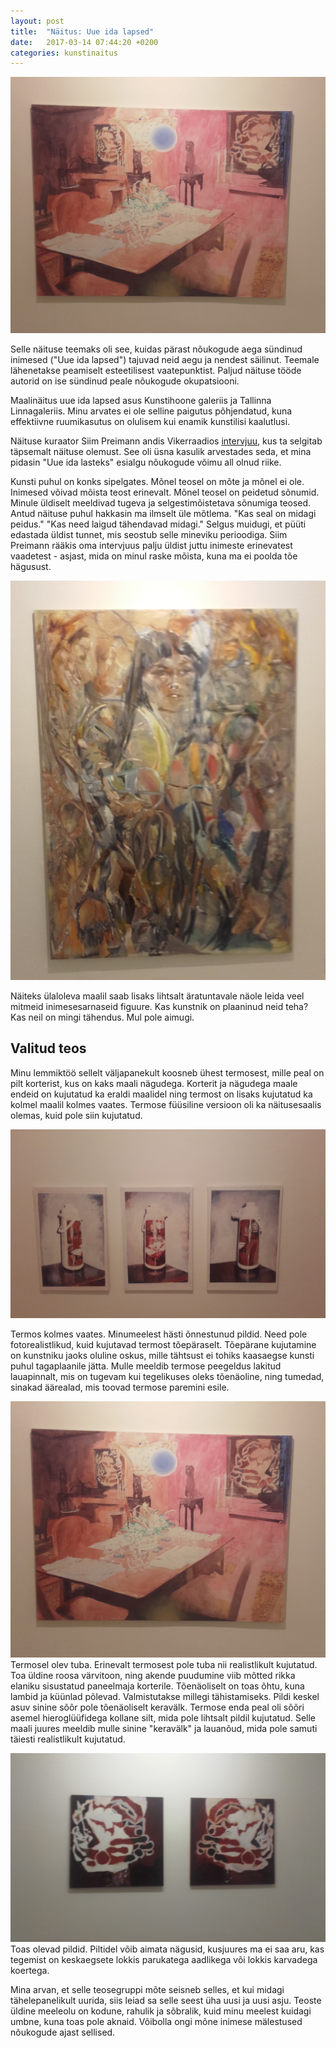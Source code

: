 ```yaml
---
layout: post
title:  "Näitus: Uue ida lapsed"
date:   2017-03-14 07:44:20 +0200
categories: kunstinaitus
---
```


![Sissejuhatav pilt](/images/uue-ida-lapsed/tuba.png)

Selle näituse teemaks oli see, kuidas pärast nõukogude aega sündinud inimesed ("Uue ida lapsed") tajuvad neid aegu ja nendest säilinut. Teemale lähenetakse peamiselt esteetilisest vaatepunktist. Paljud näituse tööde autorid on ise sündinud peale nõukogude okupatsiooni.

Maalinäitus uue ida lapsed asus Kunstihoone galeriis ja Tallinna Linnagaleriis. Minu arvates ei ole selline paigutus põhjendatud, kuna effektiivne ruumikasutus on olulisem kui enamik kunstilisi kaalutlusi.

Näituse kuraator Siim Preimann andis Vikerraadios [intervjuu][intervjuu], kus ta selgitab täpsemalt näituse olemust. See oli üsna kasulik arvestades seda, et mina pidasin "Uue ida lasteks" esialgu nõukogude võimu all olnud riike.

Kunsti puhul on konks sipelgates. Mõnel teosel on mõte ja mõnel ei ole. Inimesed võivad mõista teost erinevalt. Mõnel teosel on peidetud sõnumid. Minule üldiselt meeldivad tugeva ja selgestimõistetava sõnumiga teosed. Antud näituse puhul hakkasin ma ilmselt üle mõtlema. "Kas seal on midagi peidus." "Kas need laigud tähendavad midagi." Selgus muidugi, et püüti edastada üldist tunnet, mis seostub selle mineviku perioodiga. Siim Preimann rääkis oma intervjuus palju üldist juttu inimeste erinevatest vaadetest - asjast, mida on minul raske mõista, kuna ma ei poolda tõe hägusust.

![Korvad](/images/uue-ida-lapsed/korvad.jpg)

Näiteks ülaloleva maalil saab lisaks lihtsalt äratuntavale näole leida veel mitmeid inimesesarnaseid figuure. Kas kunstnik on plaaninud neid teha? Kas neil on mingi tähendus. Mul pole aimugi.

## Valitud teos

Minu lemmiktöö sellelt väljapanekult koosneb ühest termosest, mille peal on pilt korterist, kus on kaks maali nägudega. Korterit ja nägudega maale endeid on kujutatud ka eraldi maalidel ning termost on lisaks kujutatud ka kolmel maalil kolmes vaates. Termose füüsiline versioon oli ka näitusesaalis olemas, kuid pole siin kujutatud.

![3 kannu](/images/uue-ida-lapsed/3-kannu.jpg)

Termos kolmes vaates. Minumeelest hästi õnnestunud pildid. Need pole fotorealistlikud, kuid kujutavad termost tõepäraselt. Tõepärane kujutamine on kunstniku jaoks oluline oskus, mille tähtsust ei tohiks kaasaegse kunsti puhul tagaplaanile jätta. Mulle meeldib termose peegeldus lakitud lauapinnalt, mis on tugevam kui tegelikuses oleks tõenäoline, ning tumedad, sinakad äärealad, mis toovad termose paremini esile.

![Tuba](/images/uue-ida-lapsed/tuba.png)
Termosel olev tuba. Erinevalt termosest pole tuba nii realistlikult kujutatud. Toa üldine roosa värvitoon, ning akende puudumine viib mõtted rikka elaniku sisustatud paneelmaja korterile. Tõenäoliselt on toas õhtu, kuna lambid ja küünlad põlevad. Valmistutakse millegi tähistamiseks. Pildi keskel asuv sinine sõõr pole tõenäoliselt keravälk. Termose enda peal oli sõõri asemel hieroglüüfidega kollane silt, mida pole lihtsalt pildil kujutatud. Selle maali juures meeldib mulle sinine "keravälk" ja lauanõud, mida pole samuti täiesti realistlikult kujutatud.

![Naod](/images/uue-ida-lapsed/naod.jpg)
Toas olevad pildid. Piltidel võib aimata nägusid, kusjuures ma ei saa aru, kas tegemist on keskaegsete lokkis parukatega aadlikega või lokkis karvadega koertega.

Mina arvan, et selle teosegruppi mõte seisneb selles, et kui midagi tähelepanelikult uurida, siis leiad sa selle seest üha uusi ja uusi asju. Teoste üldine meeleolu on kodune, rahulik ja sõbralik, kuid minu meelest kuidagi umbne, kuna toas pole aknaid. Võibolla ongi mõne inimese mälestused nõukogude ajast sellised.


[intervjuu]: http://vikerraadio.err.ee/v/vikerhommik/rubriigid/vikerhommikintervjuud/loigud/74b44251-4cc7-40d6-9044-7eb1eb346d1e/intervjuud-830-siim-preiman-uue-ida-lapsed
